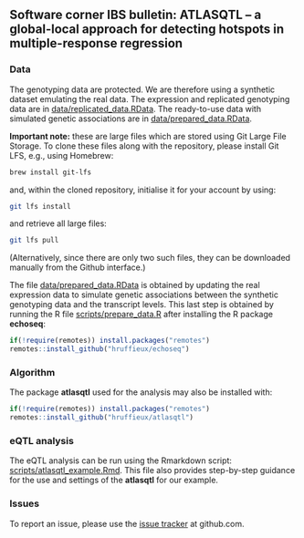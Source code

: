 ## Software corner IBS bulletin: ATLASQTL – a global-local approach for detecting hotspots in multiple-response regression

### Data

The genotyping data are protected. We are therefore using a synthetic dataset emulating the real data. 
The expression and replicated genotyping data are in 
[data/replicated_data.RData](https://github.com/hruffieux/bayesian_variable_selection_book_chapter/blob/master/data/replicated_data.RData). The ready-to-use data with simulated genetic associations are in 
[data/prepared_data.RData](https://github.com/hruffieux/bayesian_variable_selection_book_chapter/blob/master/data/prepared_data.RData).

**Important note:** these are large files which are stored using Git Large File Storage. To clone these
files along with the repository, please install Git LFS, e.g., using Homebrew:

``` bash
brew install git-lfs
```

and, within the cloned repository, initialise it for your account by using:

``` bash
git lfs install
```

and retrieve all large files:

``` bash
git lfs pull
```

(Alternatively, since there are only two such files, they can be downloaded manually from the Github interface.)

The file [data/prepared_data.RData](https://github.com/hruffieux/software_corner_ibs_bulletin/blob/master/data/prepared_data.RData) 
is obtained by updating the real expression data to simulate genetic associations between the synthetic 
genotyping data and the transcript levels. This last step is obtained by running the R file 
[scripts/prepare_data.R](https://github.com/hruffieux/software_corner_ibs_bulletin/blob/master/scripts/prepare_data.R) 
after installing the R package **echoseq**:

```R
if(!require(remotes)) install.packages("remotes")
remotes::install_github("hruffieux/echoseq")
```

### Algorithm

The package **atlasqtl** used for the analysis may also be installed with:
 
```R
if(!require(remotes)) install.packages("remotes")
remotes::install_github("hruffieux/atlasqtl")
```

### eQTL analysis

The eQTL analysis can be run using the Rmarkdown script: 
[scripts/atlasqtl_example.Rmd](https://github.com/hruffieux/software_corner_ibs_bulletin/blob/master/scripts/atlasqtl_example.Rmd). 
This file also provides step-by-step guidance for the use and settings of the **atlasqtl** for our example.

### Issues

To report an issue, please use the 
[issue tracker](https://github.com/hruffieux/software_corner_ibs_bulletin/issues) 
at github.com.